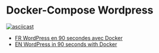 # Docker-Compose Wordpress

[![asciicast](https://asciinema.org/a/49053.png)](https://asciinema.org/a/49053)

* [FR WordPress en 90 secondes avec Docker](https://mercu.re/21uE123)
* [EN WordPress in 90 seconds with Docker](https://mercu.re/28Sddt3)
